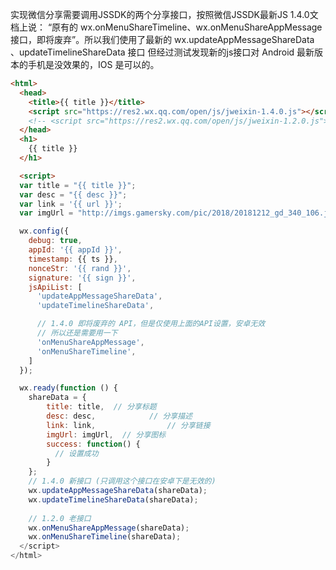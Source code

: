 实现微信分享需要调用JSSDK的两个分享接口，按照微信JSSDK最新JS 1.4.0文档上说： “原有的 wx.onMenuShareTimeline、wx.onMenuShareAppMessage 接口，即将废弃”。所以我们使用了最新的 wx.updateAppMessageShareData 、updateTimelineShareData 接口
但经过测试发现新的js接口对 Android 最新版本的手机是没效果的，IOS 是可以的。

``` html
<html>
  <head>
    <title>{{ title }}</title>
    <script src="https://res2.wx.qq.com/open/js/jweixin-1.4.0.js"></script>
    <!-- <script src="https://res2.wx.qq.com/open/js/jweixin-1.2.0.js"></script> -->
  </head>
  <h1>
    {{ title }}
  </h1>

  <script>
  var title = "{{ title }}";
  var desc = "{{ desc }}";
  var link = '{{ url }}';
  var imgUrl = "http://imgs.gamersky.com/pic/2018/20181212_gd_340_106.jpg";

  wx.config({
    debug: true,
    appId: '{{ appId }}',
    timestamp: {{ ts }},
    nonceStr: '{{ rand }}',
    signature: '{{ sign }}',
    jsApiList: [
      'updateAppMessageShareData',
      'updateTimelineShareData',

      // 1.4.0 即将废弃的 API，但是仅使用上面的API设置，安卓无效
      // 所以还是需要用一下
      'onMenuShareAppMessage',
      'onMenuShareTimeline',
    ]
  });

  wx.ready(function () {
  	shareData = {
        title: title,  // 分享标题
        desc: desc,            // 分享描述
        link: link,                // 分享链接
        imgUrl: imgUrl,  // 分享图标
        success: function() {
          // 设置成功
        }
    };
    // 1.4.0 新接口 (只调用这个接口在安卓下是无效的)
	wx.updateAppMessageShareData(shareData);
    wx.updateTimelineShareData(shareData);
            
    // 1.2.0 老接口
    wx.onMenuShareAppMessage(shareData);
    wx.onMenuShareTimeline(shareData);
  </script>
</html>

```